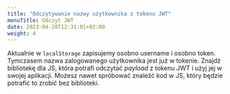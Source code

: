 ```yaml
---
title: "Odczytywanie nazwy użytkownika z tokenu JWT"
menuTitle: Odczyt JWT
date: 2023-04-20T12:31:01+02:00
weight: 4
---
```


Aktualnie w `localStorage` zapisujemy osobno username i osobno token. Tymczasem
nazwa zalogowanego użytkownika jest już w tokenie. Znajdź bibliotekę dla JS, która
potrafi odczytać *payload* z tokenu JWT i użyj jej w swojej aplikacji. Możesz nawet spróbować
znaleźć kod w JS, który będzie potrafić to zrobić bez biblioteki.
